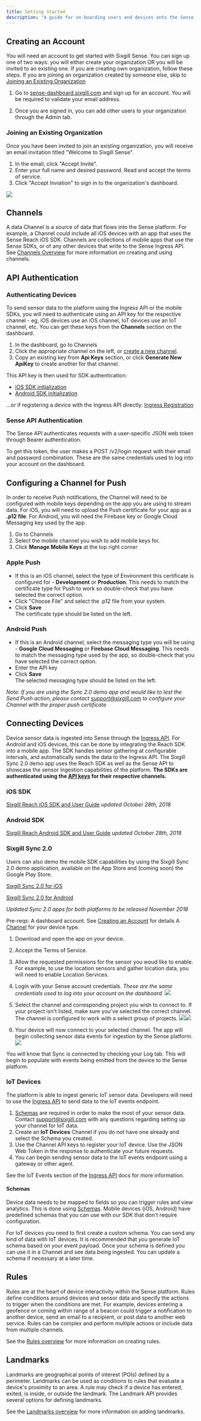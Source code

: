 ```yaml
---
title: Getting Started
description: "A guide for on-boarding users and devices onto the Sense platform"
---
```


## Creating an Account
You will need an account to get started with Sixgill Sense. You can sign up one of two ways: you will either create your organization OR you will be invited to an existing one. If you are creating own organization, follow these steps. If you are joining an organization created by someone else, skip to [Joining an Existing Organization](#joining-an-existing-organization)

1.  Go to [sense-dashboard.sixgill.com](http://sense-dashboard.sixgill.com) and sign up for an account. You will be required to validate your email address.
    
2.  Once you are signed in, you can add other users to your organization through the Admin tab.

### Joining an Existing Organization

Once you have been invited to join an existing organization, you will receive an email invitation titled "Welcome to Sixgill Sense".

1. In the email, click "Accept Invite".
2. Enter your full name and desired password. Read and accept the terms of service.
3. Click "Accept Inviation" to sign in to the organization's dashboard.

![](images/dash_accept_invite.png)

## Channels
A data Channel is a source of data that flows into the Sense platform. For example, a Channel could include all iOS devices with an app that uses the Sense Reach iOS SDK. Channels are collections of mobile apps that use the Sense SDKs, or of any other devices that write to the Sense Ingress API. See [Channels Overview](/guides/channels/overview) for more information on creating and using channels.

## API Authentication

### Authenticating Devices
To send sensor data to the platform using the Ingress API or the mobile SDKs, you will need to authenticate using an API key for the respective channel - eg, iOS devices use an iOS channel, IoT devices use an IoT channel, etc. You can get these keys from the **Channels** section on the dashboard.

1. In the dashboard, go to Channels
2. Click the appropriate channel on the left, or [create a new channel](/guides/channels/overview).
3. Copy an existing key from **Api Keys** section, or click **Generate New ApiKey** to create another for that channel.

This API key is then used for SDK authentication: 
- [iOS SDK initialization](/guides/devices/ios-sdk#sdk-initialization)
- [Android SDK initialization](/guides/devices/android-sdk#sdk-initialization)

...or if registering a device with the Ingress API directly:
[Ingress Registration](/apis/ingress#tag/Register/paths/~1v1~1registration/post)

### Sense API Authentication

The Sense API authenticates requests with a user-specific JSON web token through Bearer authentication.

To get this token, the user makes a POST /v2/login request with their email and password combination. These are the same credentials used to log into your account on the dashboard.

## Configuring a Channel for Push
In order to receive Push notifications, the Channel will need to be configured with mobile keys depending on the app you are using to stream data. For iOS, you will need to upload the Push certificate for your app as a **.p12 file**. For Android, you will need the Firebase key or Google Cloud Messaging key used by the app.

1. Go to Channels
2. Select the mobile channel you wish to add mobile keys for.
3. Click **Manage Mobile Keys** at the top right corner  

### Apple Push ###
- If this is an iOS channel, select the type of Environment this certificate is configured for - **Development** or **Production**. This needs to match the certificate type for Push to work so double-check that you have selected the correct option.
- Click "Choose File" and select the .p12 file from your system.
- Click **Save**  
The certificate type should be listed on the left.

### Android Push ###
- If this is an Android channel, select the messaging type you will be using - **Google Cloud Messaging** or **Firebase Cloud Messaging**. This needs to match the messaging type used by the app, so double-check that you have selected the correct option.
- Enter the API key
- Click **Save**  
The selected messaging type should be listed on the left.

_Note: If you are using the Sync 2.0 demo app and would like to test the Send Push action, please contact support@sixgill.com to configure your Channel with the proper push certificate_  

## Connecting Devices
Device sensor data is ingested into Sense through the [Ingress API](/apis/ingress). For Android and iOS devices, this can be done by integrating the Reach SDK into a mobile app. The SDK handles sensor gathering at configurable intervals, and automatically sends the data to the Ingress API. The Sixgill Sync 2.0 demo app uses the Reach SDK as well as the Sense API to showcase the sensor ingestion capabilities of the platform. **The SDKs are authenticated using the [API keys](##api-keys) for their respective channels.**

### iOS SDK

[Sixgill Reach iOS SDK and User Guide](/guides/devices/ios-sdk)
*updated October 28th, 2018*

### Android SDK

[Sixgill Reach Android SDK and User Guide](/guides/devices/android-sdk)
*updated October 28th, 2018*
  
### Sixgill Sync 2.0
Users can also demo the mobile SDK capabilities by using the Sixgill Sync 2.0 demo application, available on the App Store and (coming soon) the Google Play Store.

[Sixgill Sync 2.0 for iOS](https://itunes.apple.com/us/app/sixgill-sync-2-0/id1272269863?mt=8)

[Sixgill Sync 2.0 for Android](https://play.google.com/store/apps/details?id=sync.sixgill.com.sync)

_Updated Sync 2.0 apps for both platforms to be released November 2018_

Pre-reqs:
A dashboard account. See [Creating an Account](#creating-an-account) for details
A [Channel](#channels) for your device type.

1. Download and open the app on your device.
2. Accept the Terms of Service.
3. Allow the requested permissions for the sensor you woud like to enable. For example, to use the location sensors and gather location data, you will need to enable Location Services.

4. Login with your Sense account credentials. _These are the same credentials used to log into your account on the dashboard._ 
![](./images/ios_login_screen.jpg)

5. Select the channel and corresponding project you wish to connect to. If your project isn't listed, make sure you've selected the correct channel. The channel is configured to work with a select group of projects.
![](./images/ios_select_channel.jpg)![](./images/ios_select_project.jpg)

6. Your device will now connect to your selected channel. The app will begin collecting sensor data events for ingestion by the Sense platform.
![](./images/ios_log_information.jpg)

You will know that Sync is connected by checking your Log tab. This will begin to populate with events being emitted from the device to the Sense platform.
  

### IoT Devices

The platform is able to ingest generic IoT sensor data. Developers will need to use the [Ingress API](/apis/ingress) to send data to the IoT events endpoint.

1. [Schemas](/guides/channels/schemas) are required in order to make the most of your sensor data. Contact [support@sixgill.com](mailto:support@sixgill.com) with any questions regarding setting up your channel for IoT data.
2. Create an **IoT Devices** Channel if you do not have one already and select the Schema you created.
3. Use the Channel API keys to register your IoT device. Use the JSON Web Token in the response to authenticate your future requests.
4. You can begin sending sensor data to the IoT events endpoint using a gateway or other agent.  

See the IoT Events section of the [Ingress API](/apis/ingress#/Mobile/post_v1_iot_events) docs for more information.
  
#### Schemas

Device data needs to be mapped to fields so you can trigger rules and view analytics. This is done using [Schemas](/guides/channels/schemas). Mobile devices (iOS, Android) have predefined schemas that you can use with our SDK that don't require configuration.

For IoT devices you need to first create a custom schema. You can send any kind of data with IoT devices. It is recommended that you generate IoT schema based on your event payload. Once your schema is defined you can use it in a Channel and see data being ingested. You can update a schema if necessary at a later time.


## Rules
Rules are at the heart of device interactivity within the Sense platform. Rules define conditions around devices and sensor data and specify the actions to trigger when the conditions are met. For example, devices entering a geofence or coming within range of a beacon could trigger a notification to another device, send an email to a recipient, or post data to another web service. Rules can be complex and perform multiple actions or include data from multiple channels.

See the [Rules overview](/guides/rules/overview) for more information on creating rules.


## Landmarks
Landmarks are geographical points of interest (POIs) defined by a perimeter. Landmarks can be used as conditions to rules that evaluate a device's proximity to an area. A rule may check if a device has entered, exited, is inside, or outside the landmark. The Landmark API provides several options for defining landmarks.

See the [Landmarks overview](/guides/landmarks/overview) for more information on adding landmarks.
